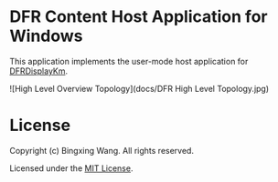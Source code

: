 # DFR Content Host Application for Windows

This application implements the user-mode host application for [DFRDisplayKm](https://github.com/imbushuo/DFRDisplayKm).

![High Level Overview Topology](docs/DFR High Level Topology.jpg)

# License

Copyright (c) Bingxing Wang. All rights reserved.

Licensed under the [MIT License](./LICENSE).
